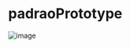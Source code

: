 # padraoPrototype
![image](https://github.com/PedroHPMarques/padraoPrototype/assets/71791347/3b8ef9ce-0166-444f-9b9e-207f52062604)
